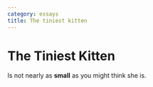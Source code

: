 ```yaml
---
category: essays
title: The tiniest kitten
---
```


# The Tiniest Kitten

Is not nearly as **small** as you might think she is.
